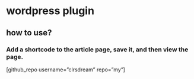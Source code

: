# wordpress plugin

## how to use?
### Add a shortcode to the article page, save it, and then view the page.
[github_repo username=”clrsdream” repo=”my”]
